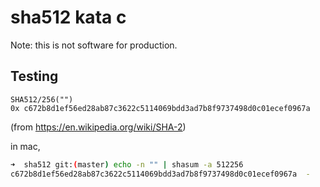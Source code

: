 # sha512 kata c

Note: this is not software for production.

## Testing

```
SHA512/256("")
0x c672b8d1ef56ed28ab87c3622c5114069bdd3ad7b8f9737498d0c01ecef0967a
```

(from https://en.wikipedia.org/wiki/SHA-2)

in mac,

```bash
➜  sha512 git:(master) echo -n "" | shasum -a 512256
c672b8d1ef56ed28ab87c3622c5114069bdd3ad7b8f9737498d0c01ecef0967a  -
```